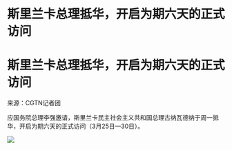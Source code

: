 # 斯里兰卡总理抵华，开启为期六天的正式访问

# 斯里兰卡总理抵华，开启为期六天的正式访问

来源：CGTN记者团

应国务院总理李强邀请，斯里兰卡民主社会主义共和国总理古纳瓦德纳于周一抵华，开启为期六天的正式访问（3月25日—30日）。

![](https://inews.gtimg.com/om_bt/ONtGI7UU1cIn9D1f3dwMAWmFeNztrdb69zon2hxvDnicoAA/1000)

